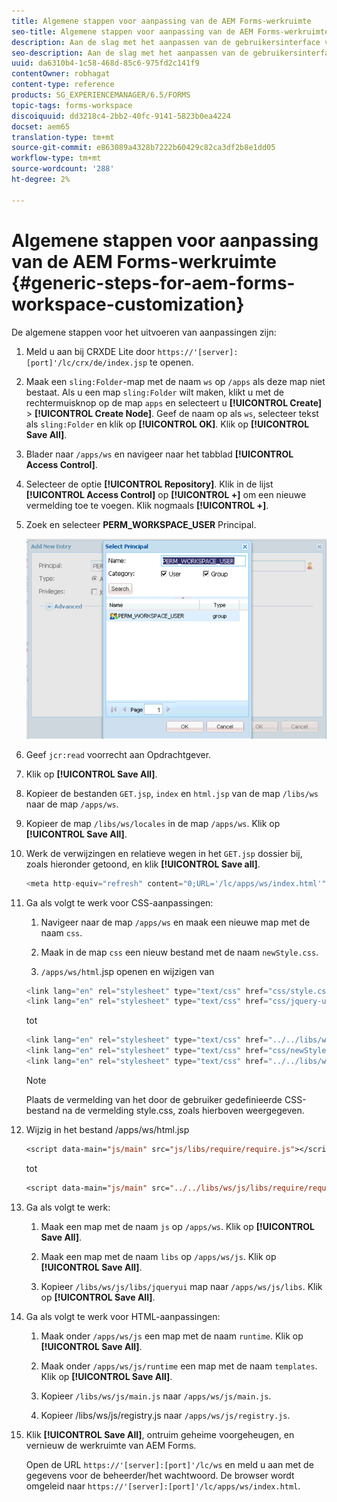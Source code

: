 ```yaml
---
title: Algemene stappen voor aanpassing van de AEM Forms-werkruimte
seo-title: Algemene stappen voor aanpassing van de AEM Forms-werkruimte
description: Aan de slag met het aanpassen van de gebruikersinterface van de AEM Forms-werkruimte.
seo-description: Aan de slag met het aanpassen van de gebruikersinterface van de AEM Forms-werkruimte.
uuid: da6310b4-1c58-468d-85c6-975fd2c141f9
contentOwner: robhagat
content-type: reference
products: SG_EXPERIENCEMANAGER/6.5/FORMS
topic-tags: forms-workspace
discoiquuid: dd3218c4-2bb2-40fc-9141-5823b0ea4224
docset: aem65
translation-type: tm+mt
source-git-commit: e863089a4328b7222b60429c82ca3df2b8e1dd05
workflow-type: tm+mt
source-wordcount: '288'
ht-degree: 2%

---
```



# Algemene stappen voor aanpassing van de AEM Forms-werkruimte {#generic-steps-for-aem-forms-workspace-customization}

De algemene stappen voor het uitvoeren van aanpassingen zijn:

1. Meld u aan bij CRXDE Lite door `https://'[server]:[port]'/lc/crx/de/index.jsp` te openen.
1. Maak een `sling:Folder`-map met de naam `ws` op `/apps` als deze map niet bestaat. Als u een map `sling:Folder` wilt maken, klikt u met de rechtermuisknop op de map `apps` en selecteert u **[!UICONTROL Create]** > **[!UICONTROL Create Node]**. Geef de naam op als `ws`, selecteer tekst als `sling:Folder` en klik op **[!UICONTROL OK]**. Klik op **[!UICONTROL Save All]**.
1. Blader naar `/apps/ws` en navigeer naar het tabblad **[!UICONTROL Access Control]**.
1. Selecteer de optie **[!UICONTROL Repository]**. Klik in de lijst **[!UICONTROL Access Control]** op **[!UICONTROL +]** om een nieuwe vermelding toe te voegen. Klik nogmaals **[!UICONTROL +]**.
1. Zoek en selecteer **PERM_WORKSPACE_USER** Principal.

   ![Selecteer PERM_WORKSPACE_USER principal als onderdeel van de algemene stappen om de HTML-werkruimte aan te passen](assets/perm_workspace_user.png)

1. Geef `jcr:read` voorrecht aan Opdrachtgever.
1. Klik op **[!UICONTROL Save All]**.
1. Kopieer de bestanden `GET.jsp`, `index` en `html.jsp` van de map `/libs/ws` naar de map `/apps/ws`.
1. Kopieer de map `/libs/ws/locales` in de map `/apps/ws`. Klik op **[!UICONTROL Save All]**.
1. Werk de verwijzingen en relatieve wegen in het `GET.jsp` dossier bij, zoals hieronder getoond, en klik **[!UICONTROL Save all]**.

   ```javascript
   <meta http-equiv="refresh" content="0;URL='/lc/apps/ws/index.html'" />
   ```

1. Ga als volgt te werk voor CSS-aanpassingen:

   1. Navigeer naar de map `/apps/ws` en maak een nieuwe map met de naam `css`.

   1. Maak in de map `css` een nieuw bestand met de naam `newStyle.css`.

   1. `/apps/ws/html`.jsp openen en wijzigen van

   ```javascript
   <link lang="en" rel="stylesheet" type="text/css" href="css/style.css" />
   <link lang="en" rel="stylesheet" type="text/css" href="css/jquery-ui.css"/>
   ```

   tot

   ```javascript
   <link lang="en" rel="stylesheet" type="text/css" href="../../libs/ws/css/style.css" />
   <link lang="en" rel="stylesheet" type="text/css" href="css/newStyle.css" />
   <link lang="en" rel="stylesheet" type="text/css" href="../../libs/ws/css/jquery-ui.css"/>
   ```

   >[!NOTE]
   >
   >Plaats de vermelding van het door de gebruiker gedefinieerde CSS-bestand na de vermelding style.css, zoals hierboven weergegeven.

1. Wijzig in het bestand /apps/ws/html.jsp

   ```jsp
   <script data-main="js/main" src="js/libs/require/require.js"></script>
   ```

   tot

   ```jsp
   <script data-main="js/main" src="../../libs/ws/js/libs/require/require.js"></script>
   ```

1. Ga als volgt te werk:

   1. Maak een map met de naam `js` op `/apps/ws`. Klik op **[!UICONTROL Save All]**.

   1. Maak een map met de naam `libs` op `/apps/ws/js`. Klik op **[!UICONTROL Save All]**.

   1. Kopieer `/libs/ws/js/libs/jqueryui` map naar `/apps/ws/js/libs`. Klik op **[!UICONTROL Save All]**.

1. Ga als volgt te werk voor HTML-aanpassingen:

   1. Maak onder `/apps/ws/js` een map met de naam `runtime`. Klik op **[!UICONTROL Save All]**.

   1. Maak onder `/apps/ws/js/runtime` een map met de naam `templates`. Klik op **[!UICONTROL Save All]**.

   1. Kopieer `/libs/ws/js/main.js` naar `/apps/ws/js/main.js`.

   1. Kopieer /libs/ws/js/registry.js naar `/apps/ws/js/registry.js`.

1. Klik **[!UICONTROL Save All]**, ontruim geheime voorgeheugen, en vernieuw de werkruimte van AEM Forms.

   Open de URL `https://'[server]:[port]'/lc/ws` en meld u aan met de gegevens voor de beheerder/het wachtwoord. De browser wordt omgeleid naar `https://'[server]:[port]'/lc/apps/ws/index.html`.
